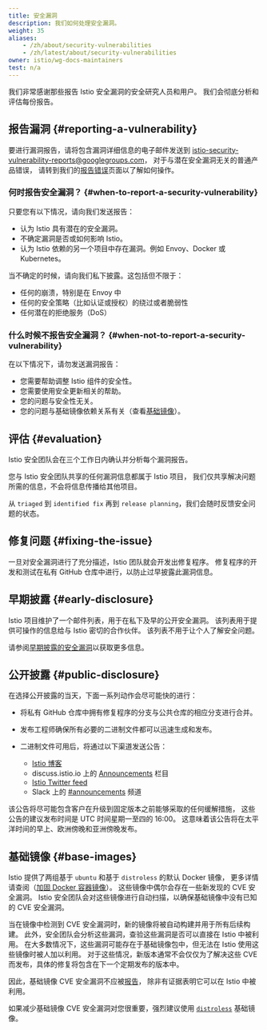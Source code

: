```yaml
---
title: 安全漏洞
description: 我们如何处理安全漏洞。
weight: 35
aliases:
    - /zh/about/security-vulnerabilities
    - /zh/latest/about/security-vulnerabilities
owner: istio/wg-docs-maintainers
test: n/a
---
```


我们非常感谢那些报告 Istio 安全漏洞的安全研究人员和用户。
我们会彻底分析和评估每份报告。

## 报告漏洞  {#reporting-a-vulnerability}

要进行漏洞报告，请将包含漏洞详细信息的电子邮件发送到
[istio-security-vulnerability-reports@googlegroups.com](mailto:istio-security-vulnerability-reports@googlegroups.com)，
对于与潜在安全漏洞无关的普通产品错误，
请转到我们的[报告错误](/zh/docs/releases/bugs/)页面以了解如何操作。

### 何时报告安全漏洞？  {#when-to-report-a-security-vulnerability}

只要您有以下情况，请向我们发送报告：

- 认为 Istio 具有潜在的安全漏洞。
- 不确定漏洞是否或如何影响 Istio。
- 认为 Istio 依赖的另一个项目中存在漏洞。例如 Envoy、Docker 或 Kubernetes。

当不确定的时候，请向我们私下披露。这包括但不限于：

- 任何的崩溃，特别是在 Envoy 中
- 任何的安全策略（比如认证或授权）的绕过或者脆弱性
- 任何潜在的拒绝服务（DoS）

### 什么时候不报告安全漏洞？  {#when-not-to-report-a-security-vulnerability}

在以下情况下，请勿发送漏洞报告：

- 您需要帮助调整 Istio 组件的安全性。
- 您需要使用安全更新相关的帮助。
- 您的问题与安全性无关。
- 您的问题与基础镜像依赖关系有关（查看[基础镜像](#base-images)）。

## 评估  {#evaluation}

Istio 安全团队会在三个工作日内确认并分析每个漏洞报告。

您与 Istio 安全团队共享的任何漏洞信息都属于 Istio 项目，
我们仅共享解决问题所需的信息，不会将信息传播给其他项目。

从 `triaged` 到 `identified fix` 再到
`release planning`，我们会随时反馈安全问题的状态。

## 修复问题  {#fixing-the-issue}

一旦对安全漏洞进行了充分描述，Istio 团队就会开发出修复程序。
修复程序的开发和测试在私有 GitHub 仓库中进行，以防止过早披露此漏洞信息。

## 早期披露  {#early-disclosure}

Istio 项目维护了一个邮件列表，用于在私下及早的公开安全漏洞。
该列表用于提供可操作的信息给与 Istio 密切的合作伙伴。
该列表不用于让个人了解安全问题。

请参阅[早期披露的安全漏洞](https://github.com/istio/community/blob/master/EARLY-DISCLOSURE.md)以获取更多信息。

## 公开披露  {#public-disclosure}

在选择公开披露的当天，下面一系列动作会尽可能快的进行：

- 将私有 GitHub 仓库中拥有修复程序的分支与公共仓库的相应分支进行合并。

- 发布工程师确保所有必要的二进制文件都可以迅速生成和发布。

- 二进制文件可用后，将通过以下渠道发送公告：

    - [Istio 博客](/zh/blog)
    - discuss.istio.io 上的 [Announcements](https://discuss.istio.io/c/announcements) 栏目
    - [Istio Twitter feed](https://twitter.com/IstioMesh)
    - Slack 上的 [#announcements](https://istio.slack.com/messages/CFXS256EQ/) 频道

该公告将尽可能包含客户在升级到固定版本之前能够采取的任何缓解措施，
这些公告的建议发布时间是 UTC 时间星期一至四的 16:00。
这意味着该公告将在太平洋时间的早上、欧洲傍晚和亚洲傍晚发布。

## 基础镜像  {#base-images}

Istio 提供了两组基于 `ubuntu` 和基于 `distroless` 的默认 Docker 镜像，
更多详情请查阅（[加固 Docker 容器镜像](/zh/docs/ops/configuration/security/harden-docker-images/)）。
这些镜像中偶尔会存在一些新发现的 CVE 安全漏洞。
Istio 安全团队会对这些镜像进行自动扫描，以确保基础镜像中没有已知的 CVE 安全漏洞。

当在镜像中检测到 CVE 安全漏洞时，新的镜像将被自动构建并用于所有后续构建。
此外，安全团队会分析这些漏洞，查验这些漏洞是否可以直接在 Istio 中被利用。
在大多数情况下，这些漏洞可能存在于基础镜像包中，但无法在 Istio 使用这些镜像时被人加以利用。
对于这些情况，新版本通常不会仅仅为了解决这些 CVE 而发布，具体的修复将包含在下一个定期发布的版本中。

因此，基础镜像 CVE 安全漏洞不应被[报告](#reporting-a-vulnerability)，
除非有证据表明它可以在 Istio 中被利用。

如果减少基础镜像 CVE 安全漏洞对您很重要，强烈建议使用
[`distroless`](/zh/docs/ops/configuration/security/harden-docker-images/) 基础镜像。
